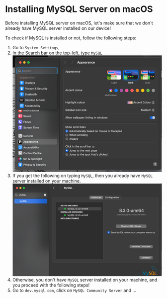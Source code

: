 # Installing MySQL Server on macOS
Before installing MySQL server on macOS, let's make sure that we don't already have MySQL server installed on our device!

To check if MySQL is installed or not, follow the following steps:
1. Go to `System Settings`,
2. In the Search bar on the top-left, type `MySQL`
![img.png](../../Resources/img.png)
3. If you get the following on typing `MySQL`, then you already have `MySQL` server installed on your machine.
![img.png](../../Resources/img2.png)
4. Otherwise, you don't have `MySQL` server installed on your machine, and you proceed with the following steps!
5. Go to `dev.mysql.com`, click on `MySQL Community Server` and ...